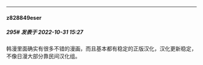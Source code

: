 

*****

####  z828849eser  
##### 295#       发表于 2022-10-31 15:27

韩漫里面确实有很多不错的漫画，而且基本都有稳定的正版汉化，汉化更新稳定，不像日漫大部分靠民间汉化组。

